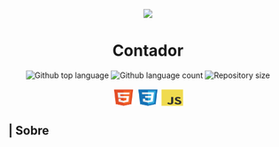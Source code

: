 <div align="center"> 
  <img src="https://media.discordapp.net/attachments/1063891503107285102/1070956607627870218/contador.png">
</div>

<h1 align="center">Contador</h1>

<div align="center">
  <img alt="Github top language" src="https://img.shields.io/github/languages/top/Ultiiy/contador?color=56BEB8">
  <img alt="Github language count" src="https://img.shields.io/github/languages/count/Ultiiy/contador?color=56BEB8">
  <img alt="Repository size" src="https://img.shields.io/github/repo-size/Ultiiy/contador?color=56BEB8">
</div><br>

<div align="center">
  <img title="HTML5" height="30" width="40" src="https://raw.githubusercontent.com/devicons/devicon/master/icons/html5/html5-original.svg">
  <img title="CSS3" height="30" width="40" src="https://raw.githubusercontent.com/devicons/devicon/master/icons/css3/css3-original.svg">
  <img title="JavaScript" height="30" width="40" src="https://raw.githubusercontent.com/devicons/devicon/master/icons/javascript/javascript-original.svg">
</div>

## | Sobre ##

<p></p>

